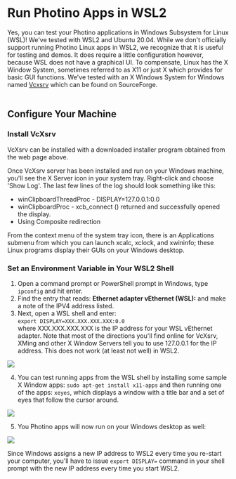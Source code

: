 # Run Photino Apps in WSL2
Yes, you can test your Photino applications in Windows Subsystem for Linux (WSL)! We've tested with WSL2 and Ubuntu 20.04. While we don't officially support running Photino Linux apps in WSL2, we recognize that it is useful for testing and demos. It does require a little configuration however, because WSL does not have a graphical UI. To compensate, Linux has the X Window System, sometimes referred to as X11 or just X which provides for basic GUI functions. We've tested with an X Windows System for Windows named [Vcxsrv]( https://sourceforge.net/projects/vcxsrv/ ) which can be found on SourceForge. 
<br><br>

## Configure Your Machine
### Install VcXsrv
VcXsrv can be installed with a downloaded installer program obtained from the web page above. 

Once VcXsrv server has been installed and run on your Windows machine, you'll see the X Server icon in your system tray. Right-click and choose 'Show Log'. The last few lines of the log should look something like this: 

* winClipboardThreadProc - DISPLAY=127.0.0.1:0.0
* winClipboardProc - xcb_connect () returned and successfully opened the display.
* Using Composite redirection

From the context menu of the system tray icon, there is an Applications submenu from which you can launch xcalc, xclock, and xwininfo; these Linux programs display their GUIs on your Windows desktop.

### Set an Environment Variable in Your WSL2 Shell
1. Open a command prompt or PowerShell prompt in Windows, type `ipconfig` and hit enter. 
2. Find the entry that reads: **Ethernet adapter vEthernet (WSL):** and make a note of the IPV4 address listed.
3. Next, open a WSL shell and enter:<br>
`export DISPLAY=XXX.XXX.XXX.XXX:0.0`<br>
where <span>XXX.</span><span>XXX.</span>XXX.</span>XXX is the IP address for your WSL vEthernet adapter. Note that most of the directions you'll find online for VcXsrv, XMing and other X Window Servers tell you to use 127.0.0.1 for the IP address. This does not work (at least not well) in WSL2.

![](WindowsTerminal-WSL-ExportDisplay.png)

4. You can test running apps from the WSL shell by installing some sample X Window apps: `sudo apt-get install x11-apps` and then running one of the apps: `xeyes`, which displays a window with a title bar and a set of eyes that follow the cursor around.

![](XeyesInWSL2.png)

5. You Photino apps will now run on your Windows desktop as well:

![](PhotinoInWSL2.png)

Since Windows assigns a new IP address to WSL2 every time you re-start your computer, you'll have to issue `export DISPLAY=` command in your shell prompt with the new IP address every time you start WSL2.
